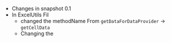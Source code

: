 - Changes in snapshot 0.1
- In ExcelUtils Fil
  - changed the methodName From `getDataForDataProvider`  -> `getCellData`
  - Changing the 
